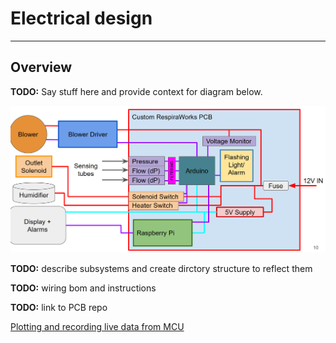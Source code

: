 # Electrical design

-------------

## Overview
**TODO:** Say stuff here and provide context for diagram below.

![Diagram](electrical_design.png)

**TODO:** describe subsystems and create dirctory structure to reflect them

**TODO:** wiring bom and instructions

**TODO:** link to PCB repo

[Plotting and recording live data from MCU](data_from_MCU.md)

